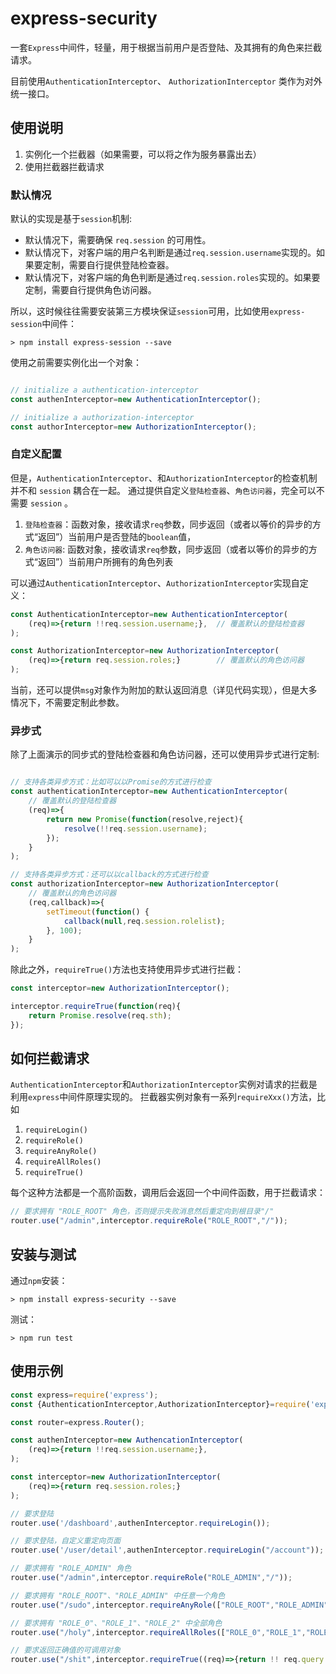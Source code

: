 # express-security

一套`Express`中间件，轻量，用于根据当前用户是否登陆、及其拥有的角色来拦截请求。

目前使用`AuthenticationInterceptor`、 `AuthorizationInterceptor` 类作为对外统一接口。

## 使用说明

1. 实例化一个拦截器（如果需要，可以将之作为服务暴露出去）
2. 使用拦截器拦截请求

### 默认情况

默认的实现是基于`session`机制:

* 默认情况下，需要确保  `req.session` 的可用性。
* 默认情况下，对客户端的用户名判断是通过`req.session.username`实现的。如果要定制，需要自行提供登陆检查器。
* 默认情况下，对客户端的角色判断是通过`req.session.roles`实现的。如果要定制，需要自行提供角色访问器。

所以，这时候往往需要安装第三方模块保证`session`可用，比如使用`express-session`中间件：
```
> npm install express-session --save
```

使用之前需要实例化出一个对象：
```JavaScript

// initialize a authentication-interceptor
const authenInterceptor=new AuthenticationInterceptor();

// initialize a authorization-interceptor
const authorInterceptor=new AuthorizationInterceptor();
```

### 自定义配置

但是，`AuthenticationInterceptor`、和`AuthorizationInterceptor`的检查机制并不和 `session` 耦合在一起。 通过提供自定义`登陆检查器`、`角色访问器`，完全可以不需要 `session` 。

1. `登陆检查器`：函数对象，接收请求`req`参数，同步返回（或者以等价的异步的方式“返回”）当前用户是否登陆的`boolean`值，
2. `角色访问器`: 函数对象，接收请求`req`参数，同步返回（或者以等价的异步的方式“返回”）当前用户所拥有的角色列表

可以通过`AuthenticationInterceptor`、`AuthorizationInterceptor`实现自定义：
```JavaScript
const AuthenticationInterceptor=new AuthenticationInterceptor(
    (req)=>{return !!req.session.username;},  // 覆盖默认的登陆检查器
);

const AuthorizationInterceptor=new AuthorizationInterceptor(
    (req)=>{return req.session.roles;}        // 覆盖默认的角色访问器
);
```

当前，还可以提供`msg`对象作为附加的默认返回消息（详见代码实现），但是大多情况下，不需要定制此参数。

### 异步式

除了上面演示的同步式的登陆检查器和角色访问器，还可以使用异步式进行定制:

```JavaScript

// 支持各类异步方式：比如可以以Promise的方式进行检查
const authenticationInterceptor=new AuthenticationInterceptor(
    // 覆盖默认的登陆检查器
    (req)=>{
        return new Promise(function(resolve,reject){
            resolve(!!req.session.username);
        });
    }
);

// 支持各类异步方式：还可以以callback的方式进行检查
const authorizationInterceptor=new AuthorizationInterceptor(
    // 覆盖默认的角色访问器
    (req,callback)=>{
        setTimeout(function() {
            callback(null,req.session.rolelist);
        }, 100);
    }
);
```

除此之外，`requireTrue()`方法也支持使用异步式进行拦截：
```JavaScript
const interceptor=new AuthorizationInterceptor();

interceptor.requireTrue(function(req){
    return Promise.resolve(req.sth);
});
```


## 如何拦截请求

`AuthenticationInterceptor`和`AuthorizationInterceptor`实例对请求的拦截是利用`express`中间件原理实现的。
拦截器实例对象有一系列`requireXxx()`方法，比如

1. `requireLogin()`
2. `requireRole()`
3. `requireAnyRole()`
4. `requireAllRoles()`
5. `requireTrue()`

每个这种方法都是一个高阶函数，调用后会返回一个中间件函数，用于拦截请求：

```JavaScript
// 要求拥有 "ROLE_ROOT" 角色，否则提示失败消息然后重定向到根目录"/"
router.use("/admin",interceptor.requireRole("ROLE_ROOT","/"));
```

## 安装与测试

通过`npm`安装：
```
> npm install express-security --save
```

测试：
```
> npm run test
```

## 使用示例

```JavaScript
const express=require('express');
const {AuthenticationInterceptor,AuthorizationInterceptor}=require('express-security');

const router=express.Router();

const authenInterceptor=new AuthencationInterceptor(
    (req)=>{return !!req.session.username;},
);

const interceptor=new AuthorizationInterceptor(
    (req)=>{return req.session.roles;}
);

// 要求登陆
router.use('/dashboard',authenInterceptor.requireLogin());

// 要求登陆，自定义重定向页面
router.use('/user/detail',authenInterceptor.requireLogin("/account"));

// 要求拥有 "ROLE_ADMIN" 角色
router.use("/admin",interceptor.requireRole("ROLE_ADMIN","/"));

// 要求拥有 "ROLE_ROOT"、"ROLE_ADMIN" 中任意一个角色
router.use("/sudo",interceptor.requireAnyRole(["ROLE_ROOT","ROLE_ADMIN"]));

// 要求拥有 "ROLE_0"、"ROLE_1"、"ROLE_2" 中全部角色
router.use("/holy",interceptor.requireAllRoles(["ROLE_0","ROLE_1","ROLE_2"]));

// 要求返回正确值的可调用对象
router.use("/shit",interceptor.requireTrue((req)=>{return !! req.query.sth;},"/"));
```
